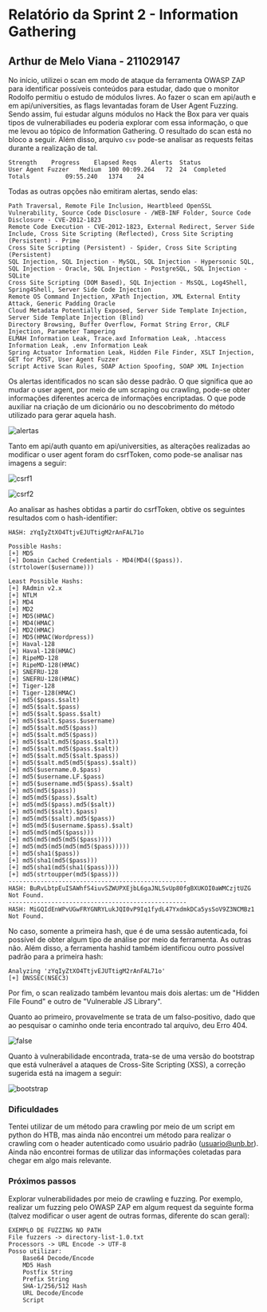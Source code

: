 # Relatório da Sprint 2 - Information Gathering

## Arthur de Melo Viana - 211029147

No início, utilizei o scan em modo de ataque da ferramenta OWASP ZAP para identificar possíveis conteúdos para estudar, dado que o monitor Rodolfo permitiu o estudo de módulos livres. Ao fazer o scan em api/auth e em api/universities, as flags levantadas foram de User Agent Fuzzing.
Sendo assim, fui estudar alguns módulos no Hack the Box para ver quais tipos de vulnerabiliades eu poderia explorar com essa informação, o que me levou ao tópico de Information Gathering. O resultado do scan está no bloco a seguir. Além disso, arquivo `csv` pode-se analisar as requests feitas durante a realização de tal.

```
Strength	Progress	Elapsed	Reqs	Alerts	Status	
User Agent Fuzzer	Medium	100	00:09.264	72	24	Completed				
Totals			09:55.240	1374	24
```

Todas as outras opções não emitiram alertas, sendo elas:
```
Path Traversal, Remote File Inclusion, Heartbleed OpenSSL Vulnerability, Source Code Disclosure - /WEB-INF Folder, Source Code Disclosure - CVE-2012-1823
Remote Code Execution - CVE-2012-1823, External Redirect, Server Side Include, Cross Site Scripting (Reflected), Cross Site Scripting (Persistent) - Prime
Cross Site Scripting (Persistent) - Spider, Cross Site Scripting (Persistent)
SQL Injection, SQL Injection - MySQL, SQL Injection - Hypersonic SQL, SQL Injection - Oracle, SQL Injection - PostgreSQL, SQL Injection - SQLite
Cross Site Scripting (DOM Based), SQL Injection - MsSQL, Log4Shell, Spring4Shell, Server Side Code Injection
Remote OS Command Injection, XPath Injection, XML External Entity Attack, Generic Padding Oracle
Cloud Metadata Potentially Exposed, Server Side Template Injection, Server Side Template Injection (Blind)
Directory Browsing, Buffer Overflow, Format String Error, CRLF Injection, Parameter Tampering
ELMAH Information Leak, Trace.axd Information Leak, .htaccess Information Leak, .env Information Leak
Spring Actuator Information Leak, Hidden File Finder, XSLT Injection, GET for POST, User Agent Fuzzer
Script Active Scan Rules, SOAP Action Spoofing, SOAP XML Injection
```

Os alertas identificados no scan são desse padrão. O que significa que ao mudar o user agent, por meio de um scraping ou crawling, pode-se obter informações diferentes acerca de informações encriptadas.
O que pode auxiliar na criação de um dicionário ou no descobrimento do método utilizado para gerar aquela hash.

![alertas](images/overall.png)

Tanto em api/auth quanto em api/universities, as alterações realizadas ao modificar o user agent foram do csrfToken, como pode-se analisar nas imagens a seguir:

![csrf1](images/csrf1.png)


![csrf2](images/csrf2.png)

Ao analisar as hashes obtidas a partir do csrfToken, obtive os seguintes resultados com o hash-identifier:

```
HASH: zYqIyZtXO4TtjvEJUTtigM2rAnFAL71o

Possible Hashs:
[+] MD5
[+] Domain Cached Credentials - MD4(MD4(($pass)).(strtolower($username)))

Least Possible Hashs:
[+] RAdmin v2.x
[+] NTLM
[+] MD4
[+] MD2
[+] MD5(HMAC)
[+] MD4(HMAC)
[+] MD2(HMAC)
[+] MD5(HMAC(Wordpress))
[+] Haval-128
[+] Haval-128(HMAC)
[+] RipeMD-128
[+] RipeMD-128(HMAC)
[+] SNEFRU-128
[+] SNEFRU-128(HMAC)
[+] Tiger-128
[+] Tiger-128(HMAC)
[+] md5($pass.$salt)
[+] md5($salt.$pass)
[+] md5($salt.$pass.$salt)
[+] md5($salt.$pass.$username)
[+] md5($salt.md5($pass))
[+] md5($salt.md5($pass))
[+] md5($salt.md5($pass.$salt))
[+] md5($salt.md5($pass.$salt))
[+] md5($salt.md5($salt.$pass))
[+] md5($salt.md5(md5($pass).$salt))
[+] md5($username.0.$pass)
[+] md5($username.LF.$pass)
[+] md5($username.md5($pass).$salt)
[+] md5(md5($pass))
[+] md5(md5($pass).$salt)
[+] md5(md5($pass).md5($salt))
[+] md5(md5($salt).$pass)
[+] md5(md5($salt).md5($pass))
[+] md5(md5($username.$pass).$salt)
[+] md5(md5(md5($pass)))
[+] md5(md5(md5(md5($pass))))
[+] md5(md5(md5(md5(md5($pass)))))
[+] md5(sha1($pass))
[+] md5(sha1(md5($pass)))
[+] md5(sha1(md5(sha1($pass))))
[+] md5(strtoupper(md5($pass)))
--------------------------------------------------
HASH: BuRvLbtpEuISAWhfS4iuvSZWUPXEjbL6gaJNLSvUp80fgBXUKOI0aWMCzjtUZG
Not Found.
--------------------------------------------------
HASH: MiGQIdEnWPvUGwFRYGNRYLukJQI0vP9Iq1fydL47YxdmkDCa5ysSoV9Z3NCMBz1
Not Found.
```

No caso, somente a primeira hash, que é de uma sessão autenticada, foi possível de obter algum tipo de análise por meio da ferramenta. As outras não.
Além disso, a ferramenta hashid também identificou outro possível padrão para a primeira hash:

```
Analyzing 'zYqIyZtXO4TtjvEJUTtigM2rAnFAL71o'
[+] DNSSEC(NSEC3)
```

Por fim, o scan realizado também levantou mais dois alertas: um de "Hidden File Found" e outro de "Vulnerable JS Library".

Quanto ao primeiro, provavelmente se trata de um falso-positivo, dado que ao pesquisar o caminho onde teria encontrado tal arquivo, deu Erro 404.

![false](images/false.png)

Quanto à vulnerabilidade encontrada, trata-se de uma versão do bootstrap que está vulnerável a ataques de Cross-Site Scripting (XSS), a correção sugerida está na imagem a seguir:

![bootstrap](images/bootstrap.png)

### Dificuldades

Tentei utilizar de um método para crawling por meio de um script em python do HTB, mas ainda não encontrei um método para realizar o crawling com o header autenticado como usuário padrão (usuario@unb.br).
Ainda não encontrei formas de utilizar das informações coletadas para chegar em algo mais relevante.

### Próximos passos

Explorar vulnerabilidades por meio de crawling e fuzzing. Por exemplo, realizar um fuzzing pelo OWASP ZAP em algum request da seguinte forma (talvez modificar o user agent de outras formas, diferente do scan geral):

```
EXEMPLO DE FUZZING NO PATH
File fuzzers -> directory-list-1.0.txt
Processors -> URL Encode -> UTF-8
Posso utilizar:
    Base64 Decode/Encode
    MD5 Hash
    Postfix String
    Prefix String
    SHA-1/256/512 Hash
    URL Decode/Encode
    Script
```
